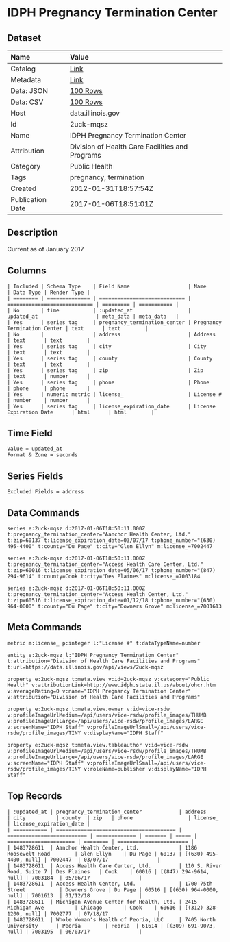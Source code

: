 # IDPH Pregnancy Termination Center

## Dataset

| Name | Value |
| :--- | :---- |
| Catalog | [Link](https://catalog.data.gov/dataset/idph-pregnancy-termination-center-400dd) |
| Metadata | [Link](https://data.illinois.gov/api/views/2uck-mqsz) |
| Data: JSON | [100 Rows](https://data.illinois.gov/api/views/2uck-mqsz/rows.json?max_rows=100) |
| Data: CSV | [100 Rows](https://data.illinois.gov/api/views/2uck-mqsz/rows.csv?max_rows=100) |
| Host | data.illinois.gov |
| Id | 2uck-mqsz |
| Name | IDPH Pregnancy Termination Center |
| Attribution | Division of Health Care Facilities and Programs |
| Category | Public Health |
| Tags | pregnancy, termination |
| Created | 2012-01-31T18:57:54Z |
| Publication Date | 2017-01-06T18:51:01Z |

## Description

Current as of January 2017

## Columns

```ls
| Included | Schema Type    | Field Name                   | Name                         | Data Type | Render Type |
| ======== | ============== | ============================ | ============================ | ========= | =========== |
| No       | time           | :updated_at                  | updated_at                   | meta_data | meta_data   |
| Yes      | series tag     | pregnancy_termination_center | Pregnancy Termination Center | text      | text        |
| No       |                | address                      | Address                      | text      | text        |
| Yes      | series tag     | city                         | City                         | text      | text        |
| Yes      | series tag     | county                       | County                       | text      | text        |
| Yes      | series tag     | zip                          | Zip                          | text      | number      |
| Yes      | series tag     | phone                        | Phone                        | phone     | phone       |
| Yes      | numeric metric | license_                     | License #                    | number    | number      |
| Yes      | series tag     | license_expiration_date      | License Expiration Date      | html      | html        |
```

## Time Field

```ls
Value = updated_at
Format & Zone = seconds
```

## Series Fields

```ls
Excluded Fields = address
```

## Data Commands

```ls
series e:2uck-mqsz d:2017-01-06T18:50:11.000Z t:pregnancy_termination_center="Aanchor Health Center, Ltd." t:zip=60137 t:license_expiration_date=03/07/17 t:phone_number="(630) 495-4400" t:county="Du Page" t:city="Glen Ellyn" m:license_=7002447

series e:2uck-mqsz d:2017-01-06T18:50:11.000Z t:pregnancy_termination_center="Access Health Care Center, Ltd." t:zip=60016 t:license_expiration_date=05/06/17 t:phone_number="(847) 294-9614" t:county=Cook t:city="Des Plaines" m:license_=7003184

series e:2uck-mqsz d:2017-01-06T18:50:11.000Z t:pregnancy_termination_center="Access Health Center, Ltd." t:zip=60516 t:license_expiration_date=01/12/18 t:phone_number="(630) 964-0000" t:county="Du Page" t:city="Downers Grove" m:license_=7001613
```

## Meta Commands

```ls
metric m:license_ p:integer l:"License #" t:dataTypeName=number

entity e:2uck-mqsz l:"IDPH Pregnancy Termination Center" t:attribution="Division of Health Care Facilities and Programs" t:url=https://data.illinois.gov/api/views/2uck-mqsz

property e:2uck-mqsz t:meta.view v:id=2uck-mqsz v:category="Public Health" v:attributionLink=http://www.idph.state.il.us/about/ohcr.htm v:averageRating=0 v:name="IDPH Pregnancy Termination Center" v:attribution="Division of Health Care Facilities and Programs"

property e:2uck-mqsz t:meta.view.owner v:id=vice-rsdw v:profileImageUrlMedium=/api/users/vice-rsdw/profile_images/THUMB v:profileImageUrlLarge=/api/users/vice-rsdw/profile_images/LARGE v:screenName="IDPH Staff" v:profileImageUrlSmall=/api/users/vice-rsdw/profile_images/TINY v:displayName="IDPH Staff"

property e:2uck-mqsz t:meta.view.tableauthor v:id=vice-rsdw v:profileImageUrlMedium=/api/users/vice-rsdw/profile_images/THUMB v:profileImageUrlLarge=/api/users/vice-rsdw/profile_images/LARGE v:screenName="IDPH Staff" v:profileImageUrlSmall=/api/users/vice-rsdw/profile_images/TINY v:roleName=publisher v:displayName="IDPH Staff"
```

## Top Records

```ls
| :updated_at | pregnancy_termination_center            | address                    | city          | county  | zip   | phone                  | license_ | license_expiration_date | 
| =========== | ======================================= | ========================== | ============= | ======= | ===== | ====================== | ======== | ======================= | 
| 1483728611  | Aanchor Health Center, Ltd.             | 1186 Roosevelt Road        | Glen Ellyn    | Du Page | 60137 | [(630) 495-4400, null] | 7002447  | 03/07/17                | 
| 1483728611  | Access Health Care Center, Ltd.         | 110 S. River Road, Suite 7 | Des Plaines   | Cook    | 60016 | [(847) 294-9614, null] | 7003184  | 05/06/17                | 
| 1483728611  | Access Health Center, Ltd.              | 1700 75th Street           | Downers Grove | Du Page | 60516 | [(630) 964-0000, null] | 7001613  | 01/12/18                | 
| 1483728611  | Michigan Avenue Center for Health, Ltd. | 2415 Michigan Ave          | Chicago       | Cook    | 60616 | [(312) 328-1200, null] | 7002777  | 07/18/17                | 
| 1483728611  | Whole Woman's Health of Peoria, LLC     | 7405 North University      | Peoria        | Peoria  | 61614 | [(309) 691-9073, null] | 7003195  | 06/03/17                | 
```
